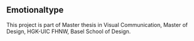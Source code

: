 ## Emotionaltype ## 

This project is part of Master thesis in Visual Communication, Master of Design, HGK-UIC FHNW, Basel School of Design. 
